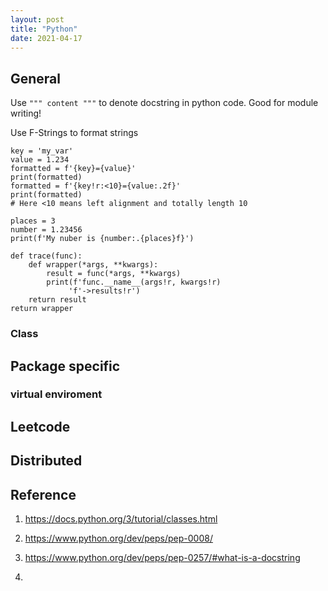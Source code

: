 ```yaml
---
layout: post
title: "Python"
date: 2021-04-17
---
```


## General

Use `""" content """` to denote docstring in python code. Good for module writing!

Use F-Strings to format strings <br>

    key = 'my_var'
    value = 1.234
    formatted = f'{key}={value}'
    print(formatted)
    formatted = f'{key!r:<10}={value:.2f}'
    print(formatted)
    # Here <10 means left alignment and totally length 10

    places = 3
    number = 1.23456
    print(f'My nuber is {number:.{places}f}')

    def trace(func):
        def wrapper(*args, **kwargs):
            result = func(*args, **kwargs)
            print(f'func.__name__(args!r, kwargs!r)
                 'f'->results!r')
        return result
    return wrapper

### Class

## Package specific

### virtual enviroment

## Leetcode

## Distributed

## Reference

1. https://docs.python.org/3/tutorial/classes.html

2. https://www.python.org/dev/peps/pep-0008/

3. https://www.python.org/dev/peps/pep-0257/#what-is-a-docstring

4.
